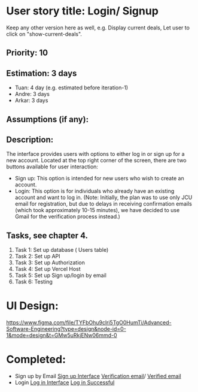 # User story title: Login/ Signup

Keep any other version here as well, e.g. Display current deals, Let user to click on "show-current-deals".

## Priority: 10

## Estimation: 3 days

- Tuan: 4 day (e.g. estimated before iteration-1)
- Andre: 3 days
- Arkar: 3 days

## Assumptions (if any):

## Description:

The interface provides users with options to either log in or sign up for a new account. Located at the top right corner of the screen, there are two buttons available for user interaction:

- Sign up: This option is intended for new users who wish to create an account.
- Login: This option is for individuals who already have an existing account and want to log in.
  (Note: Initially, the plan was to use only JCU email for registration, but due to delays in receiving confirmation emails (which took approximately 10-15 minutes), we have decided to use Gmail for the verification process instead.)

## Tasks, see chapter 4.

1. Task 1: Set up database ( Users table)
2. Task 2: Set up API
3. Task 3: Set up Authorization
4. Task 4: Set up Vercel Host
5. Task 5: Set up Sign up/login by email
6. Task 6: Testing

# UI Design:
https://www.figma.com/file/TYFbOhu9clri5TgO0HumTi/Advanced-Software-Engineering?type=design&node-id=0-1&mode=design&t=GMw5uRkjENw06mmd-0
# Completed:

- Sign up by Email
  [Sign up Interface](../img/signup_interface.png)
  [Verification email](<../img/signup_verification email.jpeg>)/
  [Verified email](../img/signup_verifiedemail.jpeg)
- Login
  [Log in Interface](../img/login_interface.png)
  [Log in Successful ](<../img/login_ successful.png>)
